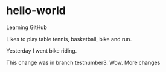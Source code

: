 # hello-world
Learning GitHub

Likes to play table tennis, basketball, bike and run.

Yesterday I went bike riding.

This change was in branch testnumber3. Wow. More changes
